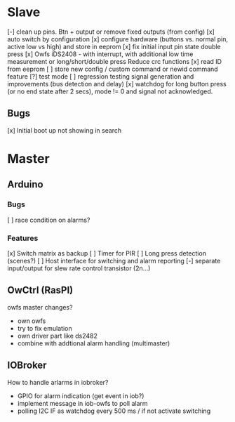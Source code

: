 # Slave
[-] clean up pins. Btn + output or remove fixed outputs (from config)
[x] auto switch by configuration
[x] configure hardware (buttons vs. normal pin, active low vs high) and store in eeprom
[x] fix initial input pin state
double press
[x] Owfs iDS2408 - with interrupt, with additional low time measurement or long/short/double press
Reduce crc functions
[x] read ID from eeprom
[ ] store new config / custom command or newid command feature
[?] test mode
[ ] regression testing signal generation and improvements (bus detection and delay)
[x] watchdog for long button press (or no end state after 2 secs), mode != 0 and signal not acknowledged.

## Bugs
[x] Initial boot up not showing in search

# Master

## Arduino

### Bugs
[ ] race condition on alarms?

### Features
[x] Switch matrix as backup
[ ] Timer for PIR
[ ] Long press detection (scenes?)
[ ] Host interface for switching and alarm reporting
[-] separate input/output for slew rate control transistor (2n...)

## OwCtrl (RasPI)
owfs master changes?
- own owfs
- try to fix emulation
- own driver part like ds2482
- combine with addtional alarm handling (multimaster)

## IOBroker
How to handle arlarms in iobroker?
- GPIO for alarm indication (get event in iob?)
- implement message in iob-owfs to poll alarm
- polling I2C IF as watchdog every 500 ms / if not activate switching
